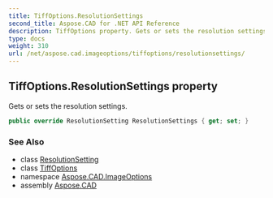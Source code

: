 ```yaml
---
title: TiffOptions.ResolutionSettings
second_title: Aspose.CAD for .NET API Reference
description: TiffOptions property. Gets or sets the resolution settings
type: docs
weight: 310
url: /net/aspose.cad.imageoptions/tiffoptions/resolutionsettings/
---
```

## TiffOptions.ResolutionSettings property

Gets or sets the resolution settings.

```csharp
public override ResolutionSetting ResolutionSettings { get; set; }
```

### See Also

* class [ResolutionSetting](../../../aspose.cad/resolutionsetting/)
* class [TiffOptions](../)
* namespace [Aspose.CAD.ImageOptions](../../../aspose.cad.imageoptions/)
* assembly [Aspose.CAD](../../../)


